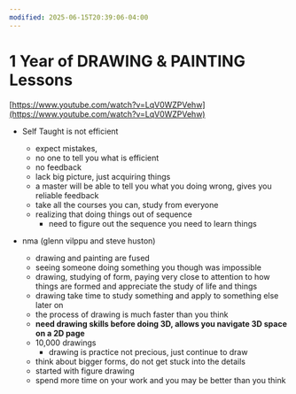 ```yaml
---
modified: 2025-06-15T20:39:06-04:00
---
```

# 1 Year of DRAWING & PAINTING Lessons

[https://www.youtube.com/watch?v=LqV0WZPVehw](https://www.youtube.com/watch?v=LqV0WZPVehw)

- Self Taught is not efficient
    - expect mistakes,
    - no one to tell you what is efficient
    - no feedback
    - lack big picture, just acquiring things
    - a master will be able to tell you what you doing wrong, gives you reliable feedback
    - take all the courses you can, study from everyone
    - realizing that doing things out of sequence
        - need to figure out the sequence you need to learn things

- nma (glenn vilppu and steve huston)
    - drawing and painting are fused
    - seeing someone doing something you though was impossible
    - drawing, studying of form, paying very close to attention to how things are formed and appreciate the study of life and things
    - drawing take time to study something and apply to something else later on
    - the process of drawing is much faster than you think
    - **need drawing skills before doing 3D, allows you navigate 3D space on a 2D page**
    - 10,000 drawings
        - drawing is practice not precious, just continue to draw
    - think about bigger forms, do not get stuck into the details
    - started with figure drawing
    - spend more time on your work and you may be better than you think